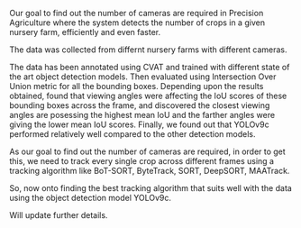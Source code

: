 Our goal to find out the number of cameras are required in Precision Agriculture where the system detects the number of crops in a given nursery farm, efficiently and even faster. 

The data was collected from differnt nursery farms with different cameras.

The data has been annotated using CVAT and trained with different state of the art object detection models. Then evaluated using Intersection Over Union metric for all the bounding boxes. 
Depending upon the results obtained, found that viewing angles were affecting the IoU scores of these bounding boxes across the frame, and discovered 
the closest viewing angles are posessing the highest mean IoU  and the farther angles were giving the lower mean IoU scores. Finally, we found out that 
YOLOv9c performed relatively well compared to the other detection models.

As our goal to find out the number of cameras are required, in order to get this, we need to track every single crop across different frames using a tracking algorithm
like BoT-SORT, ByteTrack, SORT, DeepSORT, MAATrack.

So, now onto finding the best tracking algorithm that suits well with the data using the object detection model YOLOv9c.

Will update further details.
